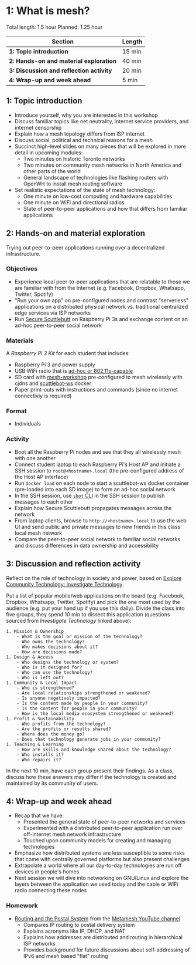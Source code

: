 # 1: What is mesh?

Total length:  1.5 hour
Planned:      1.25 hour

| **Section**                                        | **Length** |
|----------------------------------------------------|------------|
| **1: Topic introduction**                          | 15 min     |
| **2: Hands-on and material exploration**           | 40 min     |
| **3: Discussion and reflection activity**          | 20 min     |
| **4: Wrap-up and week ahead**                      | 5 min      |

## 1: Topic introduction

- Introduce yourself, why you are interested in this workshop
- Discuss familiar topics like net neutrality, internet service providers, and internet censorship
- Explain how a mesh topology differs from ISP internet
- Discuss social, political and technical reasons for a mesh
- Succinct high-level slides on many pieces that will be explored in more detail in upcoming modules:
    - Two minutes on historic Toronto networks
    - Two minutes on community mesh networks in North America and other parts of the world
    - General landscape of technologies like flashing routers with OpenWrt to install mesh routing software
- Set realistic expectations of the state of mesh technology:
	- One minute on low-cost computing and hardware capabilities
	- One minute on WiFi and directional radios
	- State of peer-to-peer applications and how that differs from familiar applications

## 2: Hands-on and material exploration

Trying out peer-to-peer applications running over a decentralized infrastructure.

### Objectives

- Experience local peer-to-peer applications that are relatable to those we are familiar with from the Internet (e.g. Facebook, Dropbox, Whatsapp, Twitter, Spotify)
- "Run your own app" on pre-configured nodes and contrast "serverless" applications on a distributed physical network vs. traditional centralized edge services via ISP networks
- Run [Secure Scuttlebutt](https://github.com/ssbc/secure-scuttlebutt) on Raspberry Pi 3s and exchange content on an ad-hoc peer-to-peer social network

### Materials

A _Raspberry Pi 3 Kit_ for each student that includes:

- Raspberry Pi 3 and power supply
- USB WiFi radio that is [ad-hoc or 802.11s-capable](https://github.com/phillymesh/802.11s-adapters)
- SD card with [mesh-workshop](https://github.com/benhylau/mesh-workshop) pre-configured to mesh wirelessly with cjdns and [scuttlebot-ws](https://github.com/vuldin/scuttlebot-ws) docker
- Paper print-outs with instructions and commands (since no internet connectiviy is required)

### Format

- Individuals

### Activity

- Boot all the Raspberry Pi nodes and see that they all wirelessly mesh with one another
- Connect student laptop to each Raspberry Pi's Host AP and initiate a SSH session to `root@<hostname>.local` (the pre-configured address of the Host AP interface)
- Run `docker load` on each node to start a scuttlebot-ws docker container (pre-loaded into each SD image) to form an ad-hoc social network
- In the SSH session, use [`sbot` CLI](https://scuttlebot.io/docs/basics/publish-a-message.html) in the SSH session to publish messages to each other
- Explain how Secure Scuttlebutt propagates messages across the network
- From laptop clients, browse to `http://<hostname>.local` to use the web UI and send public and private messages to new friends in this class' local mesh network
- Compare the peer-to-peer social network to familiar social networks and discuss differences in data ownership and accessibility

## 3: Discussion and reflection activity

Reflect on the role of technology in society and power, based on [Explore Community Technology: Investigate Technology](https://communitytechnology.github.io/docs/intro-ct/investigate-tech/).

Put a list of popular mobile/web applications on the board (e.g. Facebook, Dropbox, Whatsapp, Twitter, Spotify) and pick the one most used by the audience (e.g. put your hand up if you use this daily). Divide the class into five groups, they spend 10 min to dissect this application (questions sourced from _Investigate Technology_ linked above):

    1. Mission & Ownership
        - What is the goal or mission of the technology?
        - Who owns the technology? 
        - Who makes decisions about it? 
        - How are decisions made?
    1. Design & Access
        - Who designs the technology or system?
        - Who is it designed for?
        - Who can use the technology? 
        - Who is left out?
    1. Community & Local Impact
        - Who is strengthened? 
        - Are local relationships strengthened or weakened? 
        - Is anyone negatively impacted?
        - Is the content made by people in your community? 
        - Is the content for people in your community? 
        - How is the local media ecosystem strengthened or weakened?
    1. Profit & Sustainability
        - Who profits from the technology?
        - Are the profits or results shared?
        - Where does the money go? 
        - Does that technology generate jobs in your community?
    1. Teaching & Learning
        - How are skills and knowledge shared about the technology?
        - Who installs it?
        - Who repairs it?

In the next 10 min, have each group present their findings. As a class, discuss how these answers may differ if the technology is created and maintained by its community of users.

## 4: Wrap-up and week ahead

- Recap that we have:
    - Presented the general state of peer-to-peer networks and services
    - Experimented with a distributed peer-to-peer application run over off-internet mesh network infrastructure
    - Touched upon community models for creating and managing technologies
- Emphasize how distributed systems are less susceptible to some risks that come with centrally governed platforms but also present challenges
- Extrapolate a world where all our day-to-day technologies are run off devices in people's homes
- Next session we will dive into networking on GNU/Linux and explore the layers between the application we used today and the cable or WiFi radio connecting these nodes

### Homework

- [Routing and the Postal System](https://www.youtube.com/watch?v=n7NBgJAhzZ0) from the [Metamesh YouTube channel](https://www.youtube.com/channel/UCGEnntxbGKMU9J9GIZ1LQUQ)
    - Compares IP routing to postal delivery system
    - Explains acronyms like IP, DHCP, and NAT
    - Explains how addresses are distributed and routing in hierarchical ISP networks
    - Provides background for future discussions about self-addressing of IPv6 and mesh based "flat" routing
